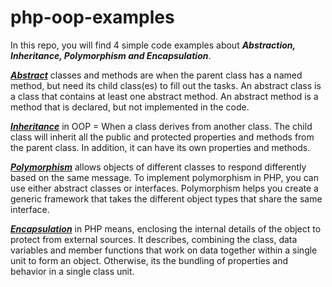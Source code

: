 # php-oop-examples

In this repo, you will find 4 simple code examples about **_Abstraction, Inheritance, Polymorphism and Encapsulation_**. 

**[_Abstract_](https://www.w3schools.com/php/php_oop_classes_abstract.asp)** classes and methods are when the parent class has a named method, but need its child class(es) to fill out the tasks.
An abstract class is a class that contains at least one abstract method. An abstract method is a method that is declared, but not implemented in the code.

**[_Inheritance_](https://www.w3schools.com/php/php_oop_inheritance.asp)** in OOP = When a class derives from another class.
The child class will inherit all the public and protected properties and methods from the parent class. In addition, it can have its own properties and methods.

**[_Polymorphism_](https://www.phptutorial.net/php-oop/php-polymorphism/#:~:text=Polymorphism%20allows%20objects%20of%20different,that%20share%20the%20same%20interface.)** allows objects of different classes to respond differently based on the same message.
To implement polymorphism in PHP, you can use either abstract classes or interfaces.
Polymorphism helps you create a generic framework that takes the different object types that share the same interface.

**[_Encapsulation_](https://www.geeksforgeeks.org/php-encapsulation/)** in PHP means, enclosing the internal details of the object to protect from external sources. 
It describes, combining the class, data variables and member functions that work on data together within a single unit to form an object. 
Otherwise, its the bundling of properties and behavior in a single class unit.